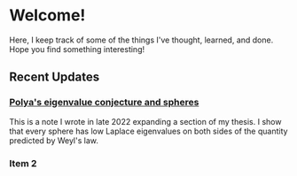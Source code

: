 # Welcome!

Here, I keep track of some of the things I've thought, learned, and done. Hope you find something interesting!

<section id="flexible_content" class="content">        
    <h2>Recent Updates</h2>
    <section class="posts">
        <div class="postcard">
        <h3><a href="math/spheres.html">Polya's eigenvalue conjecture and spheres</a></h3>
        This is a note I wrote in late 2022 expanding a section of my thesis. I show that every sphere has low Laplace eigenvalues on both sides of the quantity predicted by Weyl's law.
        </div>
        <div class="postcard"><h3>Item 2</h3></div>
    </section>
</section>
